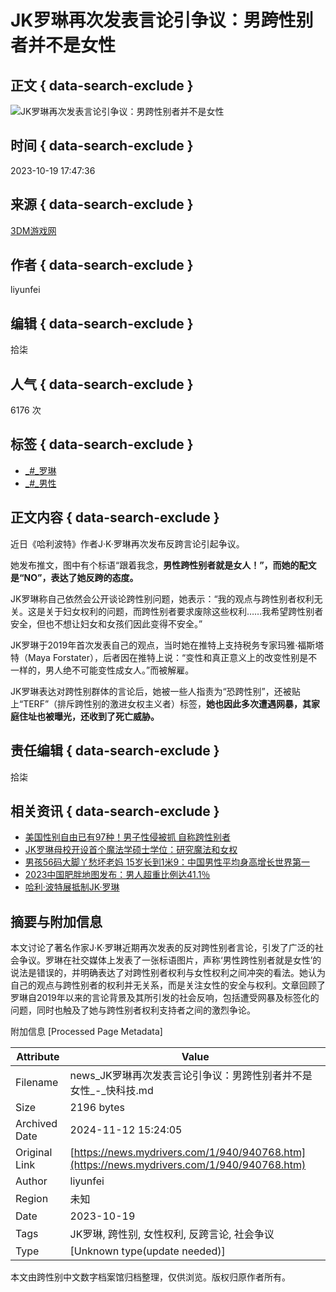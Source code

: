 # JK罗琳再次发表言论引争议：男跨性别者并不是女性

## 正文 { data-search-exclude }


![JK罗琳再次发表言论引争议：男跨性别者并不是女性](https://img1.mydrivers.com/img/20231019/S10e7776e-2646-44e4-b498-40509ce7259a.jpg)

## 时间 { data-search-exclude }
2023-10-19 17:47:36

## 来源 { data-search-exclude }
[3DM游戏网](https://www.3dmgame.com/news/202310/3879772.html)

## 作者 { data-search-exclude }
liyunfei

## 编辑 { data-search-exclude }
拾柒

## 人气 { data-search-exclude }
6176 次

## 标签 { data-search-exclude }
- [_#_罗琳](https://news.mydrivers.com/tag/luolin.htm)
- [_#_男性](https://news.mydrivers.com/tag/nanxing.htm)

## 正文内容 { data-search-exclude }
近日《哈利波特》作者J·K·罗琳再次发布反跨言论引起争议。

她发布推文，图中有个标语“跟着我念，**男性跨性别者就是女人！”，而她的配文是“NO”，表达了她反跨的态度。**

JK罗琳称自己依然会公开谈论跨性别问题，她表示：“我的观点与跨性别者权利无关。这是关于妇女权利的问题，而跨性别者要求废除这些权利……我希望跨性别者安全，但也不想让妇女和女孩们因此变得不安全。”

JK罗琳于2019年首次发表自己的观点，当时她在推特上支持税务专家玛雅·福斯塔特（Maya Forstater），后者因在推特上说：“变性和真正意义上的改变性别是不一样的，男人绝不可能变性成女人。”而被解雇。

JK罗琳表达对跨性别群体的言论后，她被一些人指责为“恐跨性别”，还被贴上“TERF”（排斥跨性别的激进女权主义者）标签，**她也因此多次遭遇网暴，其家庭住址也被曝光，还收到了死亡威胁。**

## 责任编辑 { data-search-exclude }
拾柒

## 相关资讯 { data-search-exclude }
- [美国性别自由已有97种！男子性侵被抓 自称跨性别者](https://news.mydrivers.com/1/939/939924.htm)
- [JK罗琳母校开设首个魔法学硕士学位：研究魔法和女权](https://news.mydrivers.com/1/938/938846.htm)
- [男孩56码大脚丫愁坏老妈 15岁长到1米9：中国男性平均身高增长世界第一](https://news.mydrivers.com/1/930/930209.htm)
- [2023中国肥胖地图发布：男人超重比例达41.1％](https://news.mydrivers.com/1/930/930197.htm)
- [哈利·波特展抵制JK·罗琳](https://news.mydrivers.com/1/927/927426.htm)

## 摘要与附加信息

<!-- tcd_abstract -->
本文讨论了著名作家J·K·罗琳近期再次发表的反对跨性别者言论，引发了广泛的社会争议。罗琳在社交媒体上发表了一张标语图片，声称‘男性跨性别者就是女性’的说法是错误的，并明确表达了对跨性别者权利与女性权利之间冲突的看法。她认为自己的观点与跨性别者的权利并无关系，而是关注女性的安全与权利。文章回顾了罗琳自2019年以来的言论背景及其所引发的社会反响，包括遭受网暴及标签化的问题，同时也触及了她与跨性别者权利支持者之间的激烈争论。
<!-- tcd_abstract_end -->

附加信息 [Processed Page Metadata]

| Attribute       | Value                                  |
|-----------------|----------------------------------------|
| Filename        | news_JK罗琳再次发表言论引争议：男跨性别者并不是女性_-_快科技.md                             |
| Size            | 2196 bytes                           |
| Archived Date   | 2024-11-12 15:24:05                             |
| Original Link   | [https://news.mydrivers.com/1/940/940768.htm](https://news.mydrivers.com/1/940/940768.htm)                       |
| Author          | liyunfei                               |
| Region          | 未知                               |
| Date            | 2023-10-19                                 |
| Tags            | JK罗琳, 跨性别, 女性权利, 反跨言论, 社会争议                                 |
| Type            | [Unknown type(update needed)]                                 |
<!-- tcd_table_end -->

本文由跨性别中文数字档案馆归档整理，仅供浏览。版权归原作者所有。
